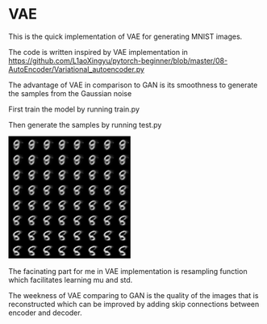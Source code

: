 # VAE
This is the quick implementation of VAE for generating MNIST images.

The code is written inspired by VAE implementation in https://github.com/L1aoXingyu/pytorch-beginner/blob/master/08-AutoEncoder/Variational_autoencoder.py

The advantage of VAE in comparison to GAN is its smoothness to generate the samples from the Gaussian noise


First train the model by running train.py

Then generate the samples by running test.py 


![Screenshot](image.png)


The facinating part for me in VAE implementation is resampling function which facilitates learning mu and std.

The weekness of VAE comparing to GAN is the quality of the images that is reconstructed which can be improved by adding skip connections between encoder and decoder.

